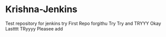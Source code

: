 # Krishna-Jenkins
Test repository for jenkins try
First Repo forgithu
Try Try 
and TRYYY
Okay
Lastttt
TRyyyy
Pleasee add 